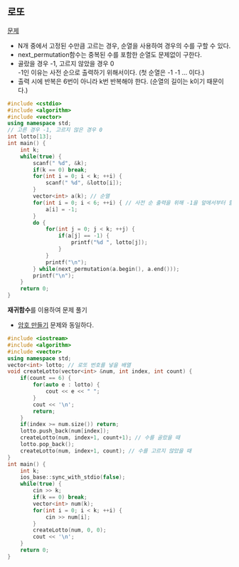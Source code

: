 ## 로또
[문제](https://www.acmicpc.net/problem/6603)  
* N개 중에서 고정된 수만큼 고르는 경우, 순열을 사용하여 경우의 수를 구할 수 있다.
* next_permutation함수는 중복된 수를 포함한 순열도 문제없이 구한다.
* 골랐을 경우 -1, 고르지 않았을 경우 0  
-1인 이유는 사전 순으로 출력하기 위해서이다. (첫 순열은 -1 -1 ... 이다.)  
* 출력 시에 반복은 6번이 아니라 k번 반복해야 한다. (순열의 길이는 k이기 때문이다.)
```c++
#include <cstdio>
#include <algorithm>
#include <vector>
using namespace std;
// 고른 경우 -1, 고르지 않은 경우 0
int lotto[13];
int main() {
    int k;
    while(true) {
        scanf(" %d", &k);
        if(k == 0) break;
        for(int i = 0; i < k; ++i) {
            scanf(" %d", &lotto[i]);
        }
        vector<int> a(k); // 순열
        for(int i = 0; i < 6; ++i) { // 사전 순 출력을 위해 -1을 앞에서부터 할당
            a[i] = -1;
        }
        do {
            for(int j = 0; j < k; ++j) { 
                if(a[j] == -1) {
                    printf("%d ", lotto[j]);                
                }
            }
            printf("\n");
        } while(next_permutation(a.begin(), a.end()));
        printf("\n");
    }
    return 0;
}
```
**재귀함수**를 이용하여 문제 풀기
* [암호 만들기](https://github.com/Doyuni/TIL/tree/master/Algorithm/baekjoon/Brute%20force/1759) 문제와 동일하다.
```c++
#include <iostream>
#include <algorithm>
#include <vector>
using namespace std;
vector<int> lotto; // 로또 번호를 넣을 배열
void createLotto(vector<int> &num, int index, int count) { 
    if(count == 6) {
        for(auto e : lotto) {
            cout << e << " ";
        }
        cout << '\n';
        return;
    }
    if(index >= num.size()) return;
    lotto.push_back(num[index]);
    createLotto(num, index+1, count+1); // 수를 골랐을 때
    lotto.pop_back(); 
    createLotto(num, index+1, count); // 수를 고르지 않았을 때
}
int main() {
    int k;
    ios_base::sync_with_stdio(false);
    while(true) {
        cin >> k;
        if(k == 0) break;
        vector<int> num(k);
        for(int i = 0; i < k; ++i) {
            cin >> num[i];
        }
        createLotto(num, 0, 0);
        cout << '\n';
    }
    return 0;
}
```
